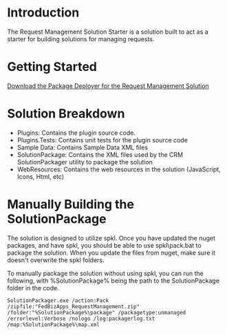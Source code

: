 # Introduction 
The Request Management Solution Starter is a solution built to act as a starter for building solutions for managing requests.

# Getting Started
[Download the Package Deployer for the Request Management Solution](https://github.com/carltoncolter/dyn-req-mgmt/releases/download/1.0/RequestManagement-1.0.zip)

# Solution Breakdown
* Plugins: Contains the plugin source code.
* Plugins.Tests: Contains unit tests for the plugin source code
* Sample Data: Contains Sample Data XML files
* SolutionPackage: Contains the XML files used by the CRM SolutionPackager utility to package the solution
* WebResources: Contains the web resources in the solution (JavaScript, Icons, Html, etc)

# Manually Building the SolutionPackage
The solution is designed to utilize spkl.  Once you have updated the nuget packages, and have spkl, you should be able to use spkl\pack.bat to package the solution.  When you update the files from nuget, make sure it doesn't overwrite the spkl folders.

To manually package the solution without using spkl, you can run the following, with %SolutionPackage% being the path to the SolutionPackage folder in the code.

`SolutionPackager.exe /action:Pack /zipfile:"FedBizApps_RequestManagement.zip" /folder:"%SolutionPackage%\package" /packagetype:unmanaged /errorlevel:Verbose /nologo /log:packagerlog.txt /map:%SolutionPackage%\map.xml`
